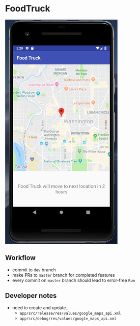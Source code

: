 # FoodTruck

![screenshot](screenshots/screenshot.png)

## Workflow

- commit to `dev` branch
- make PRs to `master` branch for completed features
- every commit on `master` branch should lead to error-free `Run`

## Developer notes

- need to create and update...
  - `app/src/release/res/values/google_maps_api.xml`
  - `app/src/debug/res/values/google_maps_api.xml`
